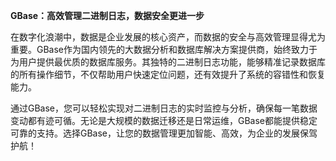 **GBase：高效管理二进制日志，数据安全更进一步**

在数字化浪潮中，数据是企业发展的核心资产，而数据的安全与高效管理显得尤为重要。GBase作为国内领先的大数据分析和数据库解决方案提供商，始终致力于为用户提供最优质的数据库服务。其独特的二进制日志功能，能够精准记录数据库的所有操作细节，不仅帮助用户快速定位问题，还有效提升了系统的容错性和恢复能力。

通过GBase，您可以轻松实现对二进制日志的实时监控与分析，确保每一笔数据变动都有迹可循。无论是大规模的数据迁移还是日常运维，GBase都能提供稳定可靠的支持。选择GBase，让您的数据管理更加智能、高效，为企业的发展保驾护航！